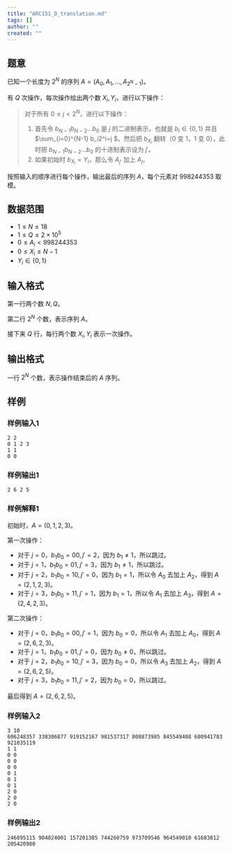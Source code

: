 ```yaml
---
title: "ARC151_D_translation.md"
tags: []
author: ""
created: ""
---
```


## 题意 

已知一个长度为 $2^N$ 的序列 $A=(A_0,A_1,...,A_{2^N-1})$。

有 $Q$ 次操作，每次操作给出两个数 $X_i,Y_i$，进行以下操作：

> 对于所有 $0\le j < 2^N$，进行以下操作：
>
> 1. 首先令 $b_{N-1}b_{N-2}...b_0$ 是 $j$ 的二进制表示，也就是 $b_i\in \{ 0,1 \}$ 并且 $\sum_{i=0}^{N-1} b_i2^i=j $。然后把 $b_{X_i}$ 翻转（$0$ 变 $1$，$1$ 变 $0$），此时把 $b_{N-1}b_{N-2}...b_{0}$ 的十进制表示设为 $j'$。
> 2. 如果初始时 $b_{X_i}=Y_i$，那么令 $A_{j'}$ 加上 $A_j$。

按照输入的顺序进行每个操作，输出最后的序列 $A$，每个元素对 $998244353$ 取模。

## 数据范围

- $1\le N\le 18$
- $1\le Q\le 2\times 10^5$
- $0\le A_i < 998244353$
- $0\le X_i\le N-1$
- $Y_i\in \{ 0,1 \}$

## 输入格式

第一行两个数 $N,Q$。

第二行 $2^N$ 个数，表示序列 $A$。

接下来 $Q$ 行，每行两个数 $X_i,Y_i$ 表示一次操作。

## 输出格式

一行 $2^N$ 个数，表示操作结束后的 $A$ 序列。

## 样例

### 样例输入1

```
2 2
0 1 2 3
1 1
0 0
```

### 样例输出1

```
2 6 2 5
```

### 样例解释1

初始时，$A=(0,1,2,3)$。

第一次操作：

- 对于 $j=0$，$b_1b_0=00,j'=2$，因为 $b_1\ne 1$，所以跳过。
- 对于 $j=1$，$b_1b_0=01,j'=3$，因为 $b_1\ne 1$，所以跳过。
- 对于 $j=2$，$b_1b_0=10,j'=0$，因为 $b_1=1$，所以令 $A_0$ 去加上 $A_2$，得到 $A=(2,1,2,3)$。
- 对于 $j=3$，$b_1b_0=11,j'=1$，因为 $b_1=1$，所以令 $A_1$ 去加上 $A_3$，得到 $A=(2,4,2,3)$。

第二次操作：

- 对于 $j=0$，$b_1b_0=00,j'=1$，因为 $b_0=0$，所以令 $A_1$ 去加上 $A_0$，得到 $A=(2,6,2,3)$。
- 对于 $j=1$，$b_1b_0=01,j'=0$，因为 $b_0\ne 0$，所以跳过。
- 对于 $j=2$，$b_1b_0=10,j'=3$，因为 $b_0=0$，所以令 $A_3$ 去加上 $A_2$，得到 $A=(2,6,2,5)$。
- 对于 $j=3$，$b_1b_0=11,j'=2$，因为 $b_0=0$，所以跳过。

最后得到 $A=(2,6,2,5)$。

### 样例输入2

```
3 10
606248357 338306877 919152167 981537317 808873985 845549408 680941783 921035119
1 1
0 0
0 0
0 0
0 1
0 1
0 1
2 0
2 0
2 0
```

### 样例输出2

```
246895115 904824001 157201385 744260759 973709546 964549010 61683812 205420980
```

